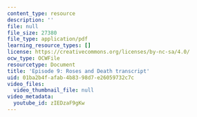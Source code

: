 ```yaml
---
content_type: resource
description: ''
file: null
file_size: 27380
file_type: application/pdf
learning_resource_types: []
license: https://creativecommons.org/licenses/by-nc-sa/4.0/
ocw_type: OCWFile
resourcetype: Document
title: 'Episode 9: Roses and Death transcript'
uid: 01ba2b4f-afab-4b83-98d7-e26059732c7c
video_files:
  video_thumbnail_file: null
video_metadata:
  youtube_id: zIEDzaF9gKw
---
```

